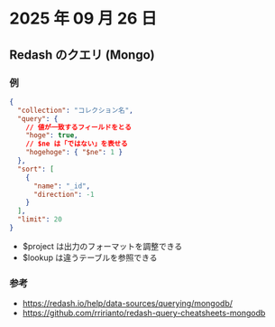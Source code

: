 # 2025 年 09 月 26 日

## Redash のクエリ (Mongo)

### 例

```json
{
  "collection": "コレクション名",
  "query": {
    // 値が一致するフィールドをとる
    "hoge": true,
    // $ne は「ではない」を表せる
    "hogehoge": { "$ne": 1 }
  },
  "sort": [
    {
      "name": "_id",
      "direction": -1
    }
  ],
  "limit": 20
}
```

- $project は出力のフォーマットを調整できる
- $lookup は違うテーブルを参照できる

### 参考

- https://redash.io/help/data-sources/querying/mongodb/
- https://github.com/rririanto/redash-query-cheatsheets-mongodb
